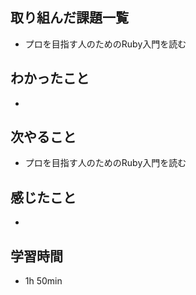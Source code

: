 ## 取り組んだ課題一覧
- プロを目指す人のためのRuby入門を読む
## わかったこと
-
## 次やること
- プロを目指す人のためのRuby入門を読む
## 感じたこと
-
## 学習時間
- 1h 50min
